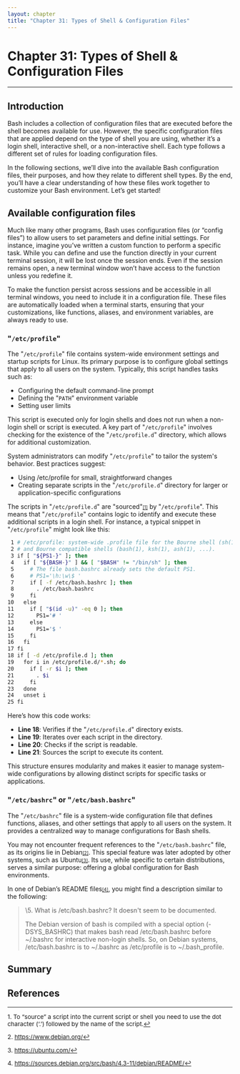 ```yaml
---
layout: chapter
title: "Chapter 31: Types of Shell & Configuration Files"
---
```


# Chapter 31: Types of Shell & Configuration Files


<hr style="width:100%;text-align:center;margin-left:0;margin-bottom:10px">

## Introduction

Bash includes a collection of configuration files that are executed before the shell becomes available for use. However, the specific configuration files that are applied depend on the type of shell you are using, whether it’s a login shell, interactive shell, or a non-interactive shell. Each type follows a different set of rules for loading configuration files.

In the following sections, we’ll dive into the available Bash configuration files, their purposes, and how they relate to different shell types. By the end, you’ll have a clear understanding of how these files work together to customize your Bash environment. Let’s get started!

## Available configuration files

Much like many other programs, Bash uses configuration files (or “config files”) to allow users to set parameters and define initial settings. For instance, imagine you’ve written a custom function to perform a specific task. While you can define and use the function directly in your current terminal session, it will be lost once the session ends. Even if the session remains open, a new terminal window won’t have access to the function unless you redefine it.

To make the function persist across sessions and be accessible in all terminal windows, you need to include it in a configuration file. These files are automatically loaded when a terminal starts, ensuring that your customizations, like functions, aliases, and environment variables, are always ready to use.

### "`/etc/profile`"

The "`/etc/profile`" file contains system-wide environment settings and startup scripts for Linux. Its primary purpose is to configure global settings that apply to all users on the system. Typically, this script handles tasks such as:
* Configuring the default command-line prompt
* Defining the "`PATH`" environment variable
* Setting user limits

This script is executed only for login shells and does not run when a non-login shell or script is executed. A key part of "`/etc/profile`" involves checking for the existence of the "`/etc/profile.d`" directory, which allows for additional customization.

System administrators can modify "`/etc/profile`" to tailor the system's behavior. Best practices suggest:
* Using /etc/profile for small, straightforward changes
* Creating separate scripts in the "`/etc/profile.d`" directory for larger or application-specific configurations

The scripts in "`/etc/profile.d`" are "sourced"<a id="footnote-1-ref" href="#footnote-1" style="font-size:x-small">[1]</a> by "`/etc/profile`". This means that "`/etc/profile`" contains logic to identify and execute these additional scripts in a login shell. For instance, a typical snippet in "`/etc/profile`" might look like this:

```bash
 1 # /etc/profile: system-wide .profile file for the Bourne shell (sh(1))
 2 # and Bourne compatible shells (bash(1), ksh(1), ash(1), ...).
 3 if [ "${PS1-}" ]; then
 4   if [ "${BASH-}" ] && [ "$BASH" != "/bin/sh" ]; then
 5     # The file bash.bashrc already sets the default PS1.
 6     # PS1='\h:\w\$ '
 7     if [ -f /etc/bash.bashrc ]; then
 8       . /etc/bash.bashrc
 9     fi
10   else
11     if [ "$(id -u)" -eq 0 ]; then
12       PS1='# '
13     else
14       PS1='$ '
15     fi
16   fi
17 fi
18 if [ -d /etc/profile.d ]; then
19   for i in /etc/profile.d/*.sh; do
20     if [ -r $i ]; then
21       . $i
22     fi
23   done
24   unset i
25 fi
```

Here’s how this code works:
* **Line 18**: Verifies if the "`/etc/profile.d`" directory exists.
* **Line 19**: Iterates over each script in the directory.
* **Line 20**: Checks if the script is readable.
* **Line 21**: Sources the script to execute its content.

This structure ensures modularity and makes it easier to manage system-wide configurations by allowing distinct scripts for specific tasks or applications.

### "`/etc/bashrc`" or "`/etc/bash.bashrc`"

The "`/etc/bashrc`" file is a system-wide configuration file that defines functions, aliases, and other settings that apply to all users on the system. It provides a centralized way to manage configurations for Bash shells.

You may not encounter frequent references to the "`/etc/bash.bashrc`" file, as its origins lie in Debian<a id="footnote-2-ref" href="#footnote-2" style="font-size:x-small">[2]</a>. This special feature was later adopted by other systems, such as Ubuntu<a id="footnote-3-ref" href="#footnote-3" style="font-size:x-small">[3]</a>. Its use, while specific to certain distributions, serves a similar purpose: offering a global configuration for Bash environments.

In one of Debian’s README files<a id="footnote-4-ref" href="#footnote-4" style="font-size:x-small">[4]</a>, you might find a description similar to the following:

> \5. What is /etc/bash.bashrc? It doesn't seem to be documented.
>
>   The Debian version of bash is compiled with a special option
>   (-DSYS_BASHRC) that makes bash read /etc/bash.bashrc before ~/.bashrc
>   for interactive non-login shells. So, on Debian systems,
>   /etc/bash.bashrc is to ~/.bashrc as /etc/profile is to
>   ~/.bash_profile.

## Summary


## References


<hr style="width:100%;text-align:center;margin-left:0;margin-bottom:10px">
<p id="footnote-1" style="font-size:10pt">
1. To “source” a script into the current script or shell you need to use the dot character (‘.’) followed by the name of the script.<a href="#footnote-1-ref">&#8617;</a>
</p>
<p id="footnote-2" style="font-size:10pt">
2. <a href="https://www.debian.org/">https://www.debian.org/</a><a href="#footnote-2-ref">&#8617;</a>
</p>
<p id="footnote-3" style="font-size:10pt">
3. <a href="https://ubuntu.com/">https://ubuntu.com/</a><a href="#footnote-3-ref">&#8617;</a>
</p>
<p id="footnote-4" style="font-size:10pt">
4. <a href="https://sources.debian.org/src/bash/4.3-11/debian/README/">https://sources.debian.org/src/bash/4.3-11/debian/README/</a><a href="#footnote-4-ref">&#8617;</a>
</p>

